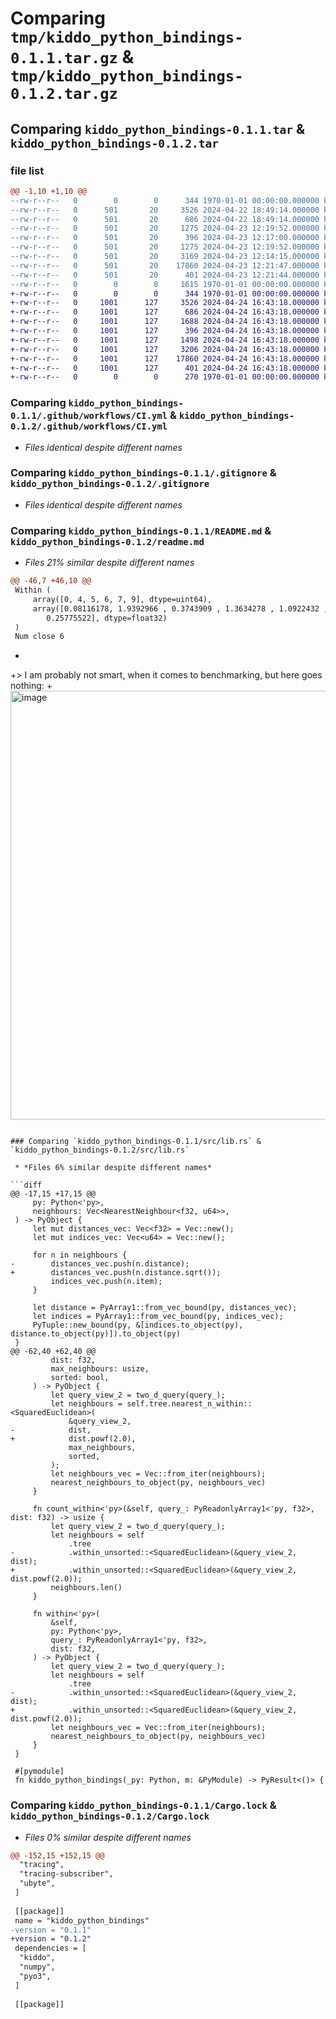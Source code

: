 # Comparing `tmp/kiddo_python_bindings-0.1.1.tar.gz` & `tmp/kiddo_python_bindings-0.1.2.tar.gz`

## Comparing `kiddo_python_bindings-0.1.1.tar` & `kiddo_python_bindings-0.1.2.tar`

### file list

```diff
@@ -1,10 +1,10 @@
--rw-r--r--   0        0        0      344 1970-01-01 00:00:00.000000 kiddo_python_bindings-0.1.1/Cargo.toml
--rw-r--r--   0      501       20     3526 2024-04-22 18:49:14.000000 kiddo_python_bindings-0.1.1/.github/workflows/CI.yml
--rw-r--r--   0      501       20      686 2024-04-22 18:49:14.000000 kiddo_python_bindings-0.1.1/.gitignore
--rw-r--r--   0      501       20     1275 2024-04-23 12:19:52.000000 kiddo_python_bindings-0.1.1/README.md
--rw-r--r--   0      501       20      396 2024-04-23 12:17:00.000000 kiddo_python_bindings-0.1.1/example.py
--rw-r--r--   0      501       20     1275 2024-04-23 12:19:52.000000 kiddo_python_bindings-0.1.1/readme.md
--rw-r--r--   0      501       20     3169 2024-04-23 12:14:15.000000 kiddo_python_bindings-0.1.1/src/lib.rs
--rw-r--r--   0      501       20    17860 2024-04-23 12:21:47.000000 kiddo_python_bindings-0.1.1/Cargo.lock
--rw-r--r--   0      501       20      401 2024-04-23 12:21:44.000000 kiddo_python_bindings-0.1.1/pyproject.toml
--rw-r--r--   0        0        0     1615 1970-01-01 00:00:00.000000 kiddo_python_bindings-0.1.1/PKG-INFO
+-rw-r--r--   0        0        0      344 1970-01-01 00:00:00.000000 kiddo_python_bindings-0.1.2/Cargo.toml
+-rw-r--r--   0     1001      127     3526 2024-04-24 16:43:18.000000 kiddo_python_bindings-0.1.2/.github/workflows/CI.yml
+-rw-r--r--   0     1001      127      686 2024-04-24 16:43:18.000000 kiddo_python_bindings-0.1.2/.gitignore
+-rw-r--r--   0     1001      127     1688 2024-04-24 16:43:18.000000 kiddo_python_bindings-0.1.2/bechmark.py
+-rw-r--r--   0     1001      127      396 2024-04-24 16:43:18.000000 kiddo_python_bindings-0.1.2/example.py
+-rw-r--r--   0     1001      127     1498 2024-04-24 16:43:18.000000 kiddo_python_bindings-0.1.2/readme.md
+-rw-r--r--   0     1001      127     3206 2024-04-24 16:43:18.000000 kiddo_python_bindings-0.1.2/src/lib.rs
+-rw-r--r--   0     1001      127    17860 2024-04-24 16:43:18.000000 kiddo_python_bindings-0.1.2/Cargo.lock
+-rw-r--r--   0     1001      127      401 2024-04-24 16:43:18.000000 kiddo_python_bindings-0.1.2/pyproject.toml
+-rw-r--r--   0        0        0      270 1970-01-01 00:00:00.000000 kiddo_python_bindings-0.1.2/PKG-INFO
```

### Comparing `kiddo_python_bindings-0.1.1/.github/workflows/CI.yml` & `kiddo_python_bindings-0.1.2/.github/workflows/CI.yml`

 * *Files identical despite different names*

### Comparing `kiddo_python_bindings-0.1.1/.gitignore` & `kiddo_python_bindings-0.1.2/.gitignore`

 * *Files identical despite different names*

### Comparing `kiddo_python_bindings-0.1.1/README.md` & `kiddo_python_bindings-0.1.2/readme.md`

 * *Files 21% similar despite different names*

```diff
@@ -46,7 +46,10 @@
 Within (
     array([0, 4, 5, 6, 7, 9], dtype=uint64),
     array([0.08116178, 1.9392966 , 0.3743909 , 1.3634278 , 1.0922432 ,
        0.25775522], dtype=float32)
 )
 Num close 6
 ```
+
+> I am probably not smart, when it comes to benchmarking, but here goes nothing:
+<img width="686" alt="image" src="https://github.com/awarebayes/Kiddo-Python-Bindings/assets/42784580/4a5fe49a-3d3a-407f-8f19-433553848073">
```

### Comparing `kiddo_python_bindings-0.1.1/src/lib.rs` & `kiddo_python_bindings-0.1.2/src/lib.rs`

 * *Files 6% similar despite different names*

```diff
@@ -17,15 +17,15 @@
     py: Python<'py>,
     neighbours: Vec<NearestNeighbour<f32, u64>>,
 ) -> PyObject {
     let mut distances_vec: Vec<f32> = Vec::new();
     let mut indices_vec: Vec<u64> = Vec::new();
 
     for n in neighbours {
-        distances_vec.push(n.distance);
+        distances_vec.push(n.distance.sqrt());
         indices_vec.push(n.item);
     }
 
     let distance = PyArray1::from_vec_bound(py, distances_vec);
     let indices = PyArray1::from_vec_bound(py, indices_vec);
     PyTuple::new_bound(py, &[indices.to_object(py), distance.to_object(py)]).to_object(py)
 }
@@ -62,40 +62,40 @@
         dist: f32,
         max_neighbours: usize,
         sorted: bool,
     ) -> PyObject {
         let query_view_2 = two_d_query(query_);
         let neighbours = self.tree.nearest_n_within::<SquaredEuclidean>(
             &query_view_2,
-            dist,
+            dist.powf(2.0),
             max_neighbours,
             sorted,
         );
         let neighbours_vec = Vec::from_iter(neighbours);
         nearest_neighbours_to_object(py, neighbours_vec)
     }
 
     fn count_within<'py>(&self, query_: PyReadonlyArray1<'py, f32>, dist: f32) -> usize {
         let query_view_2 = two_d_query(query_);
         let neighbours = self
             .tree
-            .within_unsorted::<SquaredEuclidean>(&query_view_2, dist);
+            .within_unsorted::<SquaredEuclidean>(&query_view_2, dist.powf(2.0));
         neighbours.len()
     }
 
     fn within<'py>(
         &self,
         py: Python<'py>,
         query_: PyReadonlyArray1<'py, f32>,
         dist: f32,
     ) -> PyObject {
         let query_view_2 = two_d_query(query_);
         let neighbours = self
             .tree
-            .within_unsorted::<SquaredEuclidean>(&query_view_2, dist);
+            .within_unsorted::<SquaredEuclidean>(&query_view_2, dist.powf(2.0));
         let neighbours_vec = Vec::from_iter(neighbours);
         nearest_neighbours_to_object(py, neighbours_vec)
     }
 }
 
 #[pymodule]
 fn kiddo_python_bindings(_py: Python, m: &PyModule) -> PyResult<()> {
```

### Comparing `kiddo_python_bindings-0.1.1/Cargo.lock` & `kiddo_python_bindings-0.1.2/Cargo.lock`

 * *Files 0% similar despite different names*

```diff
@@ -152,15 +152,15 @@
  "tracing",
  "tracing-subscriber",
  "ubyte",
 ]
 
 [[package]]
 name = "kiddo_python_bindings"
-version = "0.1.1"
+version = "0.1.2"
 dependencies = [
  "kiddo",
  "numpy",
  "pyo3",
 ]
 
 [[package]]
```


